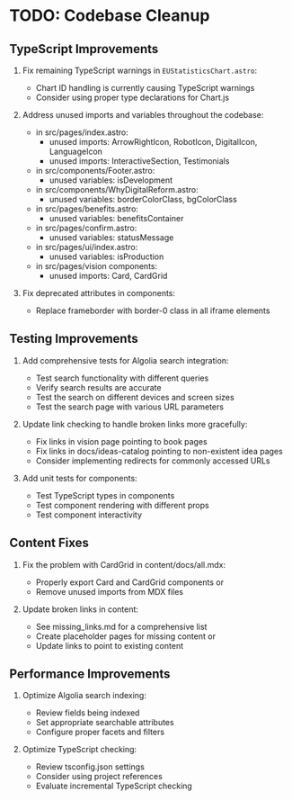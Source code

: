# TODO: Codebase Cleanup

## TypeScript Improvements

1. Fix remaining TypeScript warnings in `EUStatisticsChart.astro`:
   - Chart ID handling is currently causing TypeScript warnings
   - Consider using proper type declarations for Chart.js

2. Address unused imports and variables throughout the codebase:
   - in src/pages/index.astro:
     - unused imports: ArrowRightIcon, RobotIcon, DigitalIcon, LanguageIcon
     - unused imports: InteractiveSection, Testimonials
   - in src/components/Footer.astro: 
     - unused variables: isDevelopment
   - in src/components/WhyDigitalReform.astro:
     - unused variables: borderColorClass, bgColorClass
   - in src/pages/benefits.astro:
     - unused variables: benefitsContainer
   - in src/pages/confirm.astro:
     - unused variables: statusMessage
   - in src/pages/ui/index.astro:
     - unused variables: isProduction
   - in src/pages/vision components:
     - unused imports: Card, CardGrid

3. Fix deprecated attributes in components:
   - Replace frameborder with border-0 class in all iframe elements

## Testing Improvements

1. Add comprehensive tests for Algolia search integration:
   - Test search functionality with different queries
   - Verify search results are accurate
   - Test the search on different devices and screen sizes
   - Test the search page with various URL parameters

2. Update link checking to handle broken links more gracefully:
   - Fix links in vision page pointing to book pages
   - Fix links in docs/ideas-catalog pointing to non-existent idea pages
   - Consider implementing redirects for commonly accessed URLs

3. Add unit tests for components:
   - Test TypeScript types in components
   - Test component rendering with different props
   - Test component interactivity

## Content Fixes

1. Fix the problem with CardGrid in content/docs/all.mdx:
   - Properly export Card and CardGrid components or
   - Remove unused imports from MDX files

2. Update broken links in content:
   - See missing_links.md for a comprehensive list
   - Create placeholder pages for missing content or
   - Update links to point to existing content

## Performance Improvements

1. Optimize Algolia search indexing:
   - Review fields being indexed
   - Set appropriate searchable attributes
   - Configure proper facets and filters

2. Optimize TypeScript checking:
   - Review tsconfig.json settings
   - Consider using project references
   - Evaluate incremental TypeScript checking